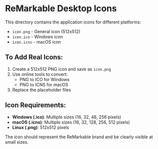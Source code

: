 # ReMarkable Desktop Icons

This directory contains the application icons for different platforms:

- `icon.png` - General icon (512x512)
- `icon.ico` - Windows icon
- `icon.icns` - macOS icon

## To Add Real Icons:

1. Create a 512x512 PNG icon and save as `icon.png`
2. Use online tools to convert:
   - PNG to ICO for Windows
   - PNG to ICNS for macOS
3. Replace the placeholder files

## Icon Requirements:

- **Windows (.ico)**: Multiple sizes (16, 32, 48, 256 pixels)
- **macOS (.icns)**: Multiple sizes (16, 32, 128, 256, 512 pixels)
- **Linux (.png)**: 512x512 pixels

The icon should represent the ReMarkable brand and be clearly visible at small sizes.